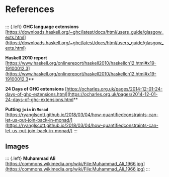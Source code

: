 # References

##

::: {.left}
**GHC language extensions**  
[https://downloads.haskell.org/~ghc/latest/docs/html/users_guide/glasgow_exts.html](https://downloads.haskell.org/~ghc/latest/docs/html/users_guide/glasgow_exts.html)

**Haskell 2010 report**  
[https://www.haskell.org/onlinereport/haskell2010/haskellch12.html#x19-19100012.3](https://www.haskell.org/onlinereport/haskell2010/haskellch12.html#x19-19100012.3**

**24 Days of GHC extensions**
[https://ocharles.org.uk/pages/2014-12-01-24-days-of-ghc-extensions.html](https://ocharles.org.uk/pages/2014-12-01-24-days-of-ghc-extensions.html**

**Putting `join` in `Monad`**  
[https://ryanglscott.github.io/2018/03/04/how-quantifiedconstraints-can-let-us-put-join-back-in-monad/](https://ryanglscott.github.io/2018/03/04/how-quantifiedconstraints-can-let-us-put-join-back-in-monad/)
:::

## Images

::: {.left}
**Muhammad Ali**  
[https://commons.wikimedia.org/wiki/File:Muhammad_Ali_1966.jpg](https://commons.wikimedia.org/wiki/File:Muhammad_Ali_1966.jpg)
:::

